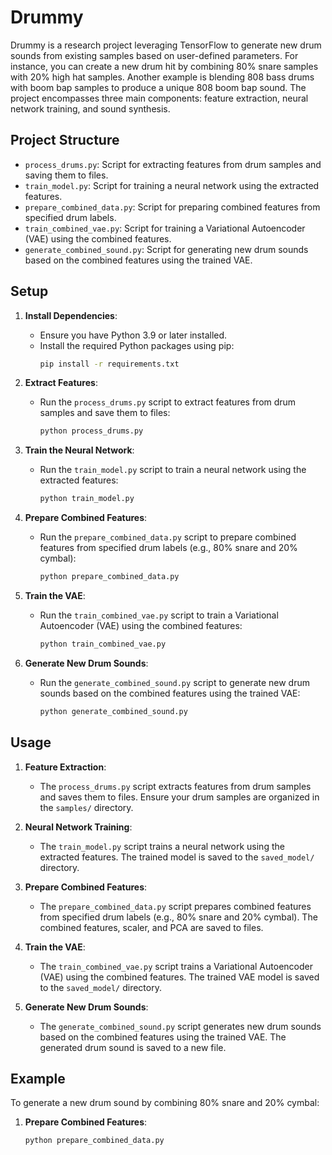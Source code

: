 # Drummy

Drummy is a research project leveraging TensorFlow to generate new drum sounds from existing samples based on user-defined parameters. For instance, you can create a new drum hit by combining 80% snare samples with 20% high hat samples. Another example is blending 808 bass drums with boom bap samples to produce a unique 808 boom bap sound. The project encompasses three main components: feature extraction, neural network training, and sound synthesis.

## Project Structure

- `process_drums.py`: Script for extracting features from drum samples and saving them to files.
- `train_model.py`: Script for training a neural network using the extracted features.
- `prepare_combined_data.py`: Script for preparing combined features from specified drum labels.
- `train_combined_vae.py`: Script for training a Variational Autoencoder (VAE) using the combined features.
- `generate_combined_sound.py`: Script for generating new drum sounds based on the combined features using the trained VAE.

## Setup

1. **Install Dependencies**:
   - Ensure you have Python 3.9 or later installed.
   - Install the required Python packages using pip:
     ```sh
     pip install -r requirements.txt
     ```

2. **Extract Features**:
   - Run the `process_drums.py` script to extract features from drum samples and save them to files:
     ```sh
     python process_drums.py
     ```

3. **Train the Neural Network**:
   - Run the `train_model.py` script to train a neural network using the extracted features:
     ```sh
     python train_model.py
     ```

4. **Prepare Combined Features**:
   - Run the `prepare_combined_data.py` script to prepare combined features from specified drum labels (e.g., 80% snare and 20% cymbal):
     ```sh
     python prepare_combined_data.py
     ```

5. **Train the VAE**:
   - Run the `train_combined_vae.py` script to train a Variational Autoencoder (VAE) using the combined features:
     ```sh
     python train_combined_vae.py
     ```

6. **Generate New Drum Sounds**:
   - Run the `generate_combined_sound.py` script to generate new drum sounds based on the combined features using the trained VAE:
     ```sh
     python generate_combined_sound.py
     ```

## Usage

1. **Feature Extraction**:
   - The `process_drums.py` script extracts features from drum samples and saves them to files. Ensure your drum samples are organized in the `samples/` directory.

2. **Neural Network Training**:
   - The `train_model.py` script trains a neural network using the extracted features. The trained model is saved to the `saved_model/` directory.

3. **Prepare Combined Features**:
   - The `prepare_combined_data.py` script prepares combined features from specified drum labels (e.g., 80% snare and 20% cymbal). The combined features, scaler, and PCA are saved to files.

4. **Train the VAE**:
   - The `train_combined_vae.py` script trains a Variational Autoencoder (VAE) using the combined features. The trained VAE model is saved to the `saved_model/` directory.

5. **Generate New Drum Sounds**:
   - The `generate_combined_sound.py` script generates new drum sounds based on the combined features using the trained VAE. The generated drum sound is saved to a new file.

## Example

To generate a new drum sound by combining 80% snare and 20% cymbal:

1. **Prepare Combined Features**:
   ```sh
   python prepare_combined_data.py